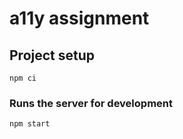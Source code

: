 # a11y assignment

## Project setup

```
npm ci
```

### Runs the server for development

```
npm start
```
